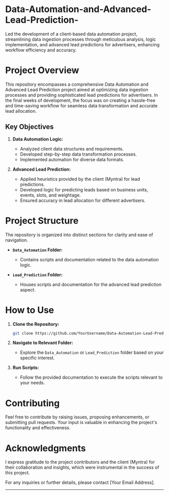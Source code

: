 # Data-Automation-and-Advanced-Lead-Prediction-
Led the development of a client-based data automation project, streamlining data ingestion processes through meticulous analysis, logic implementation, and advanced lead predictions for advertisers, enhancing workflow efficiency and accuracy.

# Project Overview

This repository encompasses a comprehensive Data Automation and Advanced Lead Prediction project aimed at optimizing data ingestion processes and providing sophisticated lead predictions for advertisers. In the final weeks of development, the focus was on creating a hassle-free and time-saving workflow for seamless data transformation and accurate lead allocation.

## Key Objectives

1. **Data Automation Logic:**
   - Analyzed client data structures and requirements.
   - Developed step-by-step data transformation processes.
   - Implemented automation for diverse data formats.

2. **Advanced Lead Prediction:**
   - Applied heuristics provided by the client (Myntra) for lead predictions.
   - Developed logic for predicting leads based on business units, events, slots, and weightage.
   - Ensured accuracy in lead allocation for different advertisers.

# Project Structure

The repository is organized into distinct sections for clarity and ease of navigation.

- **`Data_Automation` Folder:**
  - Contains scripts and documentation related to the data automation logic.

- **`Lead_Prediction` Folder:**
  - Houses scripts and documentation for the advanced lead prediction aspect.

# How to Use

1. **Clone the Repository:**
   ```bash
   git clone https://github.com/YourUsername/Data-Automation-Lead-Prediction.git
   ```

2. **Navigate to Relevant Folder:**
   - Explore the `Data_Automation` or `Lead_Prediction` folder based on your specific interest.

3. **Run Scripts:**
   - Follow the provided documentation to execute the scripts relevant to your needs.

# Contributing

Feel free to contribute by raising issues, proposing enhancements, or submitting pull requests. Your input is valuable in enhancing the project's functionality and effectiveness.

# Acknowledgments

I express gratitude to the project contributors and the client (Myntra) for their collaboration and insights, which were instrumental in the success of this project.

For any inquiries or further details, please contact [Your Email Address].

---
